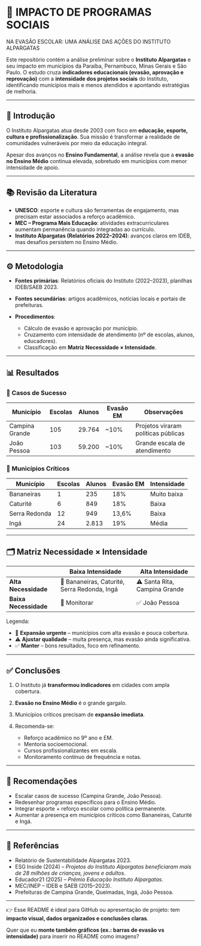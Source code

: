 
# 📘 IMPACTO DE PROGRAMAS SOCIAIS
NA EVASÃO ESCOLAR: UMA ANÁLISE DAS
AÇÕES DO INSTITUTO ALPARGATAS

Este repositório contém a análise preliminar sobre o **Instituto Alpargatas** e seu impacto em municípios da Paraíba, Pernambuco, Minas Gerais e São Paulo.
O estudo cruza **indicadores educacionais (evasão, aprovação e reprovação)** com a **intensidade dos projetos sociais** do Instituto, identificando municípios mais e menos atendidos e apontando estratégias de melhoria.

---

## 📖 Introdução

O Instituto Alpargatas atua desde 2003 com foco em **educação, esporte, cultura e profissionalização**. Sua missão é transformar a realidade de comunidades vulneráveis por meio da educação integral.

Apesar dos avanços no **Ensino Fundamental**, a análise revela que a **evasão no Ensino Médio** continua elevada, sobretudo em municípios com menor intensidade de apoio.

---

## 📚 Revisão da Literatura

* **UNESCO**: esporte e cultura são ferramentas de engajamento, mas precisam estar associados a reforço acadêmico.
* **MEC – Programa Mais Educação**: atividades extracurriculares aumentam permanência quando integradas ao currículo.
* **Instituto Alpargatas (Relatórios 2022–2024)**: avanços claros em IDEB, mas desafios persistem no Ensino Médio.

---

## ⚙️ Metodologia

* **Fontes primárias**: Relatórios oficiais do Instituto (2022–2023), planilhas IDEB/SAEB 2023.
* **Fontes secundárias**: artigos acadêmicos, notícias locais e portais de prefeituras.
* **Procedimentos**:

  * Cálculo de evasão e aprovação por município.
  * Cruzamento com intensidade de atendimento (nº de escolas, alunos, educadores).
  * Classificação em **Matriz Necessidade × Intensidade**.

---

## 📊 Resultados

### 🔹 Casos de Sucesso

| Município      | Escolas | Alunos | Evasão EM | Observações                         |
| -------------- | ------- | ------ | --------- | ----------------------------------- |
| Campina Grande | 105     | 29.764 | \~10%     | Projetos viraram políticas públicas |
| João Pessoa    | 103     | 59.200 | \~10%     | Grande escala de atendimento        |

### 🔸 Municípios Críticos

| Município     | Escolas | Alunos | Evasão EM | Intensidade |
| ------------- | ------- | ------ | --------- | ----------- |
| Bananeiras    | 1       | 235    | 18%       | Muito baixa |
| Caturité      | 6       | 849    | 18%       | Baixa       |
| Serra Redonda | 12      | 949    | 13,6%     | Baixa       |
| Ingá          | 24      | 2.813  | 19%       | Média       |

---

## 🗂️ Matriz Necessidade × Intensidade

|                       | **Baixa Intensidade**                        | **Alta Intensidade**          |
| --------------------- | -------------------------------------------- | ----------------------------- |
| **Alta Necessidade**  | 🚨 Bananeiras, Caturité, Serra Redonda, Ingá | ⚠️ Santa Rita, Campina Grande |
| **Baixa Necessidade** | 🔎 Monitorar                                 | ✅ João Pessoa                 |

Legenda:

* 🚨 **Expansão urgente** – municípios com alta evasão e pouca cobertura.
* ⚠️ **Ajustar qualidade** – muita presença, mas evasão ainda significativa.
* ✅ **Manter** – bons resultados, foco em refinamento.

---

## ✅ Conclusões

1. O Instituto já **transformou indicadores** em cidades com ampla cobertura.
2. **Evasão no Ensino Médio** é o grande gargalo.
3. Municípios críticos precisam de **expansão imediata**.
4. Recomenda-se:

   * Reforço acadêmico no 9º ano e EM.
   * Mentoria socioemocional.
   * Cursos profissionalizantes em escala.
   * Monitoramento contínuo de frequência e notas.

---

## 🚀 Recomendações

* Escalar casos de sucesso (Campina Grande, João Pessoa).
* Redesenhar programas específicos para o Ensino Médio.
* Integrar esporte + reforço escolar como política permanente.
* Aumentar a presença em municípios críticos como Bananeiras, Caturité e Ingá.

---

## 📌 Referências

* Relatório de Sustentabilidade Alpargatas 2023.
* ESG Inside (2024) – *Projetos do Instituto Alpargatas beneficiaram mais de 28 milhões de crianças, jovens e adultos*.
* Educador21 (2025) – *Prêmio Educação Instituto Alpargatas*.
* MEC/INEP – IDEB e SAEB (2015–2023).
* Prefeituras de Campina Grande, Queimadas, Ingá, João Pessoa.

---

👉 Esse README é ideal para GitHub ou apresentação de projeto: tem **impacto visual, dados organizados e conclusões claras**.

Quer que eu **monte também gráficos (ex.: barras de evasão vs intensidade)** para inserir no README como imagens?
